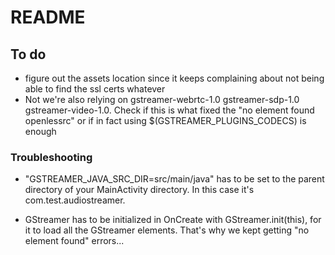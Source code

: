 # README

## To do
* figure out the assets location since it keeps complaining about not being able to find the ssl certs whatever
* Not we're also relying on gstreamer-webrtc-1.0 gstreamer-sdp-1.0 gstreamer-video-1.0. Check if this is what
fixed the "no element found openlessrc" or if in fact using $(GSTREAMER_PLUGINS_CODECS) is enough

### Troubleshooting
* "GSTREAMER_JAVA_SRC_DIR=src/main/java" has to be set to the parent directory of your MainActivity directory.
In this case it's com.test.audiostreamer.

* GStreamer has to be initialized in OnCreate with GStreamer.init(this), for it to load all the GStreamer
elements. That's why we kept getting "no element found" errors...